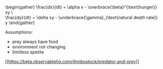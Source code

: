 \begin{gather}
\frac{dx}{dt} = \alpha x - \overbrace{\beta}^{\text{hunger}} xy \\\
\frac{dy}{dt} = \delta xy - \underbrace{\gamma}_{\text{natural death rate}} y
\end{gather}

Assumptions:

- prey always have food
- environment not changing
- limitless apetite

[[https://beta.observablehq.com/@mbostock/predator-and-prey]]